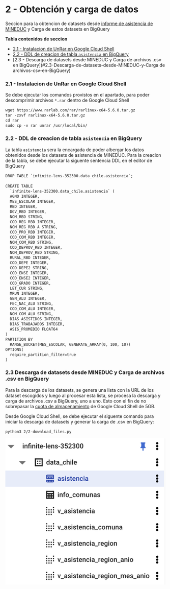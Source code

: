 # 2 - Obtención y carga de datos

Seccion para la obtencion de datasets desde [informe de asistencia de MINEDUC](https://datosabiertos.mineduc.cl/asistencia-declarada-mensual-2/) y Carga de estos datasets en BigQuery 

**Tabla contenidos de seccion**

- [2.1 - Instalacion de UnRar en Google Cloud Shell](#2.1-Instalacion-de-UnRar-en-Google-Cloud-Shell)
- [2.2 - DDL de creacion de tabla ```asistencia``` en BigQuery](#2.2-DDL-de-creacion-de-tabla-asistencia-en-BigQuery)
- [2.3 - Descarga de datasets desde MINEDUC y Carga de archivos .csv en BigQuery](#2.3-Descarga-de-datasets-desde-MINEDUC-y-Carga de archivos-csv-en-BigQuery)


### 2.1 - Instalacion de UnRar en Google Cloud Shell

Se debe ejecutar los comandos provistos en el apartado, para poder descomprimir archivos ```*.rar``` dentro de Google Cloud Shell

```
wget https://www.rarlab.com/rar/rarlinux-x64-5.6.0.tar.gz
tar -zxvf rarlinux-x64-5.6.0.tar.gz
cd rar
sudo cp -v rar unrar /usr/local/bin/
```

### 2.2 - DDL de creacion de tabla ```asistencia``` en BigQuery

La tabla ```asistencia``` sera la encargada de poder albergar los datos obtenidos desde los datasets de asistencia de MINEDUC. 
Para la creacion de la tabla, se debe ejecutar la siguente sentencia DDL en el editor de BigQuery

``` bigquery
DROP TABLE `infinite-lens-352300.data_chile.asistencia`;

CREATE TABLE 
  `infinite-lens-352300.data_chile.asistencia` (
  AGNO INTEGER,
  MES_ESCOLAR INTEGER,
  RBD INTEGER,
  DGV_RBD INTEGER,
  NOM_RBD STRING,
  COD_REG_RBD INTEGER,
  NOM_REG_RBD_A STRING,
  COD_PRO_RBD INTEGER,
  COD_COM_RBD INTEGER,
  NOM_COM_RBD STRING,
  COD_DEPROV_RBD INTEGER,
  NOM_DEPROV_RBD STRING,
  RURAL_RBD INTEGER,
  COD_DEPE INTEGER,
  COD_DEPE2 STRING,
  COD_ENSE INTEGER,
  COD_ENSE2 INTEGER,
  COD_GRADO INTEGER,
  LET_CUR STRING,
  MRUN INTEGER,
  GEN_ALU INTEGER,
  FEC_NAC_ALU STRING,
  COD_COM_ALU INTEGER,
  NOM_COM_ALU STRING,
  DIAS_ASISTIDOS INTEGER,
  DIAS_TRABAJADOS INTEGER,
  ASIS_PROMEDIO FLOAT64
)
PARTITION BY  
  RANGE_BUCKET(MES_ESCOLAR, GENERATE_ARRAY(0, 100, 10))
OPTIONS(
  require_partition_filter=true
)
```

### 2.3 Descarga de datasets desde MINEDUC y Carga de archivos .csv en BigQuery

Para la descarga de los datasets, se genera una lista con la URL de los dataset escogidos y luego al procesar esta lista, se procesa la descarga y carga de archivos .csv a BigQuery, uno a uno. 
Esto con el fin de no sobrepasar la [cuota de almacenamiento](https://cloud.google.com/shell?hl=es) de Google Cloud Shell de 5GB.

Desde Google Cloud Shell, se debe ejecutar el siguente comando para iniciar la descarga de datasets y generar la carga de .csv en BigQuery:

``` commandline
python3 2/2-download_files.py
```
![](../images/2-visualizacion-bigquery.png)